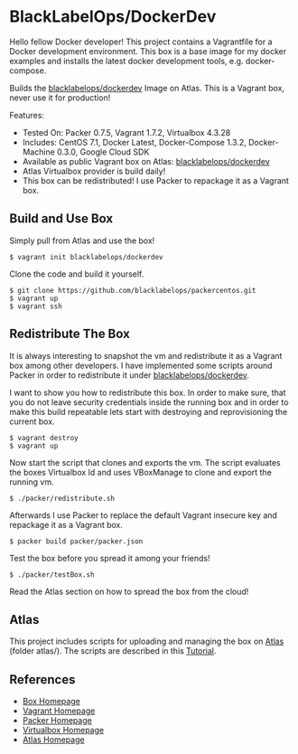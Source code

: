 # BlackLabelOps/DockerDev

Hello fellow Docker developer! This project contains a Vagrantfile for a Docker development environment. This box is a base image for my docker examples and installs the latest docker development tools, e.g. docker-compose.

Builds the [blacklabelops/dockerdev](https://atlas.hashicorp.com/blacklabelops/boxes/dockerdev) Image on Atlas. This is a Vagrant box, never use it for production!

Features:

* Tested On: Packer 0.7.5, Vagrant 1.7.2, Virtualbox 4.3.28
* Includes: CentOS 7.1, Docker Latest, Docker-Compose 1.3.2, Docker-Machine 0.3.0, Google Cloud SDK
* Available as public Vagrant box on Atlas: [blacklabelops/dockerdev](https://atlas.hashicorp.com/blacklabelops/boxes/dockerdev)
* Atlas Virtualbox provider is build daily!
* This box can be redistributed! I use Packer to repackage it as a Vagrant box.

## Build and Use Box

Simply pull from Atlas and use the box!

~~~~
$ vagrant init blacklabelops/dockerdev
~~~~

Clone the code and build it yourself.

~~~~
$ git clone https://github.com/blacklabelops/packercentos.git
$ vagrant up
$ vagrant ssh
~~~~

## Redistribute The Box

It is always interesting to snapshot the vm and redistribute it as a Vagrant box among other developers. I have implemented some scripts around Packer in order to redistribute it under [blacklabelops/dockerdev](https://atlas.hashicorp.com/blacklabelops/boxes/dockerdev).

I want to show you how to redistribute this box. In order to make sure, that you do not leave security credentials inside the running box and in order to make this build repeatable lets start with destroying and reprovisioning the current box.

~~~~
$ vagrant destroy
$ vagrant up
~~~~

Now start the script that clones and exports the vm. The script evaluates the boxes Virtualbox Id and uses VBoxManage to clone and export the running vm.

~~~~
$ ./packer/redistribute.sh
~~~~

Afterwards I use Packer to replace the default Vagrant insecure key and repackage it as a Vagrant box.

~~~~
$ packer build packer/packer.json
~~~~

Test the box before you spread it among your friends!

~~~~
$ ./packer/testBox.sh
~~~~

Read the Atlas section on how to spread the box from the cloud!

## Atlas

This project includes scripts for uploading and managing the box on [Atlas](https://atlas.hashicorp.com/) (folder atlas/). The scripts are described in this [Tutorial](https://github.com/blacklabelops/packercentos/blob/master/tutorials/versioningWithAtlas.md).

## References

* [Box Homepage](https://atlas.hashicorp.com/blacklabelops/boxes/dockerdev)
* [Vagrant Homepage](https://www.vagrantup.com/)
* [Packer Homepage](https://www.packer.io/)
* [Virtualbox Homepage](https://www.virtualbox.org/)
* [Atlas Homepage](https://atlas.hashicorp.com/)
